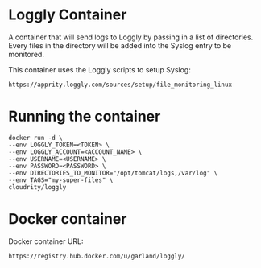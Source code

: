 Loggly Container
=================

A container that will send logs to Loggly by passing in a list of directories.  Every files in the
directory will be added into the Syslog entry to be monitored.

This container uses the Loggly scripts to setup Syslog:

    https://apprity.loggly.com/sources/setup/file_monitoring_linux

Running the container
=======================

    docker run -d \
    --env LOGGLY_TOKEN=<TOKEN> \
    --env LOGGLY_ACCOUNT=<ACCOUNT_NAME> \
    --env USERNAME=<USERNAME> \
    --env PASSWORD=<PASSWORD> \
    --env DIRECTORIES_TO_MONITOR="/opt/tomcat/logs,/var/log" \
    --env TAGS="my-super-files" \
    cloudrity/loggly

Docker container
====================

Docker container URL:

    https://registry.hub.docker.com/u/garland/loggly/

    